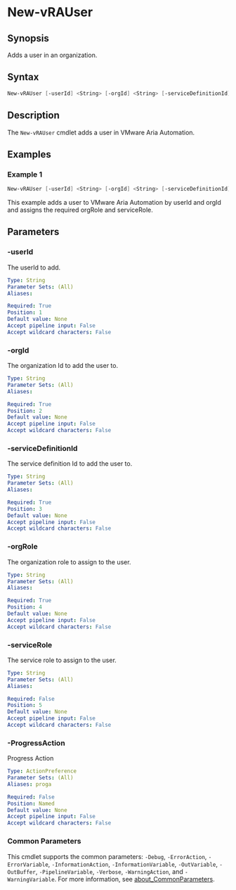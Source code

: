 # New-vRAUser

## Synopsis

Adds a user in an organization.

## Syntax

```powershell
New-vRAUser [-userId] <String> [-orgId] <String> [-serviceDefinitionId] <String> [-orgRole] <String> [[-serviceRole] <String>] [-ProgressAction <ActionPreference>] [<CommonParameters>]
```

## Description

The `New-vRAUser` cmdlet adds a user in VMware Aria Automation.

## Examples

### Example 1

```powershell
New-vRAUser [-userId] <String> [-orgId] <String> [-serviceDefinitionId] <String> [-orgRole] <String> -serviceRole $serviceRole
```

This example adds a user to VMware Aria Automation by userId and orgId and assigns the required orgRole and serviceRole.

## Parameters

### -userId

The userId to add.

```yaml
Type: String
Parameter Sets: (All)
Aliases:

Required: True
Position: 1
Default value: None
Accept pipeline input: False
Accept wildcard characters: False
```

### -orgId

The organization Id to add the user to.

```yaml
Type: String
Parameter Sets: (All)
Aliases:

Required: True
Position: 2
Default value: None
Accept pipeline input: False
Accept wildcard characters: False
```

### -serviceDefinitionId

The service definition Id to add the user to.

```yaml
Type: String
Parameter Sets: (All)
Aliases:

Required: True
Position: 3
Default value: None
Accept pipeline input: False
Accept wildcard characters: False
```

### -orgRole

The organization role to assign to the user.

```yaml
Type: String
Parameter Sets: (All)
Aliases:

Required: True
Position: 4
Default value: None
Accept pipeline input: False
Accept wildcard characters: False
```

### -serviceRole

The service role to assign to the user.

```yaml
Type: String
Parameter Sets: (All)
Aliases:

Required: False
Position: 5
Default value: None
Accept pipeline input: False
Accept wildcard characters: False
```

### -ProgressAction

Progress Action

```yaml
Type: ActionPreference
Parameter Sets: (All)
Aliases: proga

Required: False
Position: Named
Default value: None
Accept pipeline input: False
Accept wildcard characters: False
```

### Common Parameters

This cmdlet supports the common parameters: `-Debug`, `-ErrorAction`, `-ErrorVariable`, `-InformationAction`, `-InformationVariable`, `-OutVariable`, `-OutBuffer`, `-PipelineVariable`, `-Verbose`, `-WarningAction`, and `-WarningVariable`. For more information, see [about_CommonParameters](http://go.microsoft.com/fwlink/?LinkID=113216).
